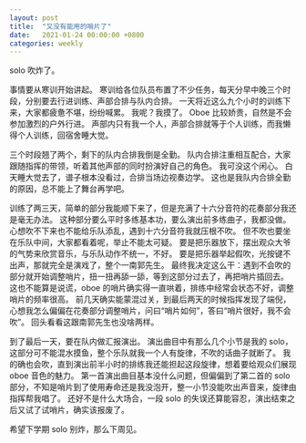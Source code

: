 ```yaml
---
layout: post
title:  "又没有能用的哨片了"
date:   2021-01-24 00:00:00 +0800
categories: weekly
---
```


solo 吹炸了。

事情要从寒训开始讲起。
寒训给各位队员布置了不少任务，每天分早中晚三个时段，分别要去行进训练、声部合排与队内合排。
一天将近这么九个小时的训练下来，大家都疲惫不堪，纷纷喊累。
我呢？我摸了。
Oboe 比较娇贵，自然是不会参加激烈的户外行进。
声部内只有我一个人，声部合排就等于个人训练，而我懒得个人训练，回宿舍睡大觉。

三个时段翘了两个，剩下的队内合排我倒是全勤。
队内合排注重相互配合，大家跟随指挥的带领，听着其他声部的同时扮演好自己的角色。
我可没这个闲心。
白天睡大觉去了，谱子根本没看过，合排当场边视奏边学。
这也是我队内合排全勤的原因，总不能上了舞台再学吧。

训练了两三天，简单的部分我能顺下来了，但是充满了十六分音符的花奏部分我还是毫无办法。
这种部分要么平时多练基本功，要么演出前多练曲子，我都没做。
心想吹不下来也不能给乐队添乱，遇到十六分音符我就压根不吹。
但不吹也要坐在乐队中间，大家都看着呢，举止不能太可疑。
要是把乐器放下，摆出观众大爷的气势来欣赏音乐，与乐队动作不统一，不好。
要是把乐器举起假吹，光按键不出声，那就完全是演戏了，整个一南郭先生。
最终我决定这么干：遇到不会吹的部分就开始调整哨片，扭一扭再舔一舔，等到这部分过去了，再把哨片插回去。
这也不能算是说谎，oboe 的哨片确实得一直哄着，排练中经常会状态不好，调整哨片的频率很高。
前几天确实能蒙混过关，到最后两天的时候指挥发现了端倪，心想我怎么偏偏在花奏部分调整哨片，问曰“哨片如何”，答曰“哨片很好，我不会吹”。
回头看看这跟南郭先生也没啥两样。

到了最后一天，要在队内做汇报演出。
演出曲目中有那么几个小节是我的 solo，这部分可不能混水摸鱼，整个乐队就我一个人有旋律，不吹的话曲子就断了。
我的确也会吹，直到演出前半小时的排练我还能担起这段旋律，想着要给观众们展现 oboe 音色的魅力。
第一首演出曲目基本没什么问题，但偏偏到了第二首的 solo 部分，不知是哨片到了使用寿命还是我没泡开，整一小节没能吹出声音来，旋律由指挥帮我唱了。
还好不是什么大场合，一段 solo 的失误还算能容忍，演出结束之后又试了试哨片，确实该报废了。

希望下学期 solo 别炸，那么下周见。
